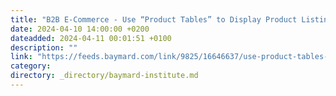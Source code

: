 ```yaml
---
title: "B2B E-Commerce - Use “Product Tables” to Display Product Listings on Desktop"
date: 2024-04-10 14:00:00 +0200
dateadded: 2024-04-11 00:01:51 +0100
description: ""
link: "https://feeds.baymard.com/link/9825/16646637/use-product-tables-for-desktop-product-listings"
category:
directory: _directory/baymard-institute.md
---
```

